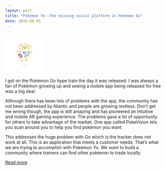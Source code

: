 ```yaml
---
layout: post
title: "Pokémon Yo —The missing social platform in Pokémon Go"
date: 2016-08-01
---
```


<img src="assets/1-zAMmXqBlQn2IvBAf8nXGPA.png" width="128" height="128">


I got on the Pokémon Go hype train the day it was released. I was always a fan of Pokémon growing up and seeing a mobile app being released for free was a big deal.

Although there has been lots of problems with the app, the community has not been addressed by Niantic and people are growing restless.
Don’t get me wrong though, the app is still amazing and has pioneered an intuitive and mobile AR gaming experience.
The problems gave a lot of opportunity for others to take advantage of the market. One app called PokeVision lets you scan around you to help you find pokémon you want.

This addresses the huge problem with Go which is the tracker does not work at all. This is an application that meets a customer needs.
That’s what we are trying to accomplish with Pokémon Yo. We want to build a community where trainers can find other pokémon to trade locally.

[Read more](https://medium.com/@deadlocked_d/pok%C3%A9mon-yo-the-missing-social-platform-in-pok%C3%A9mon-go-9e86cffd0c91#.c6fai7598)

